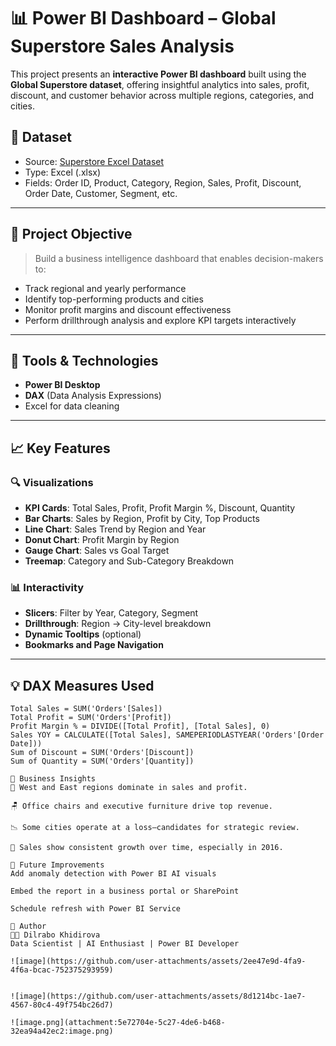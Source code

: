 
# 📊 Power BI Dashboard – Global Superstore Sales Analysis

This project presents an **interactive Power BI dashboard** built using the **Global Superstore dataset**, offering insightful analytics into sales, profit, discount, and customer behavior across multiple regions, categories, and cities.

## 📁 Dataset
- Source: [Superstore Excel Dataset](https://www.kaggle.com/datasets/vivek468/superstore-dataset-final)
- Type: Excel (.xlsx)
- Fields: Order ID, Product, Category, Region, Sales, Profit, Discount, Order Date, Customer, Segment, etc.

---

## 🎯 Project Objective

> Build a business intelligence dashboard that enables decision-makers to:
- Track regional and yearly performance
- Identify top-performing products and cities
- Monitor profit margins and discount effectiveness
- Perform drillthrough analysis and explore KPI targets interactively

---

## 🧰 Tools & Technologies

- **Power BI Desktop**
- **DAX** (Data Analysis Expressions)
- Excel for data cleaning

---

## 📈 Key Features

### 🔍 Visualizations
- **KPI Cards**: Total Sales, Profit, Profit Margin %, Discount, Quantity
- **Bar Charts**: Sales by Region, Profit by City, Top Products
- **Line Chart**: Sales Trend by Region and Year
- **Donut Chart**: Profit Margin by Region
- **Gauge Chart**: Sales vs Goal Target
- **Treemap**: Category and Sub-Category Breakdown

### 📊 Interactivity
- **Slicers**: Filter by Year, Category, Segment
- **Drillthrough**: Region → City-level breakdown
- **Dynamic Tooltips** (optional)
- **Bookmarks and Page Navigation**

---

## 💡 DAX Measures Used

```dax
Total Sales = SUM('Orders'[Sales])
Total Profit = SUM('Orders'[Profit])
Profit Margin % = DIVIDE([Total Profit], [Total Sales], 0)
Sales YOY = CALCULATE([Total Sales], SAMEPERIODLASTYEAR('Orders'[Order Date]))
Sum of Discount = SUM('Orders'[Discount])
Sum of Quantity = SUM('Orders'[Quantity])

📌 Business Insights
📍 West and East regions dominate in sales and profit.

🪑 Office chairs and executive furniture drive top revenue.

📉 Some cities operate at a loss—candidates for strategic review.

📅 Sales show consistent growth over time, especially in 2016.

🧪 Future Improvements
Add anomaly detection with Power BI AI visuals

Embed the report in a business portal or SharePoint

Schedule refresh with Power BI Service

📄 Author
👩‍💼 Dilrabo Khidirova
Data Scientist | AI Enthusiast | Power BI Developer

![image](https://github.com/user-attachments/assets/2ee47e9d-4fa9-4f6a-bcac-752375293959)


![image](https://github.com/user-attachments/assets/8d1214bc-1ae7-4567-80c4-49f754bc26d7)

![image.png](attachment:5e72704e-5c27-4de6-b468-32ea94a42ec2:image.png)
